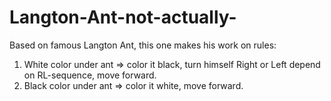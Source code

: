 # Langton-Ant-not-actually-
Based on famous Langton Ant, this one makes his work on rules:
1) White color under ant => color it black, turn himself Right or Left depend on RL-sequence, move forward.
2) Black color under ant => color it white, move forward.
